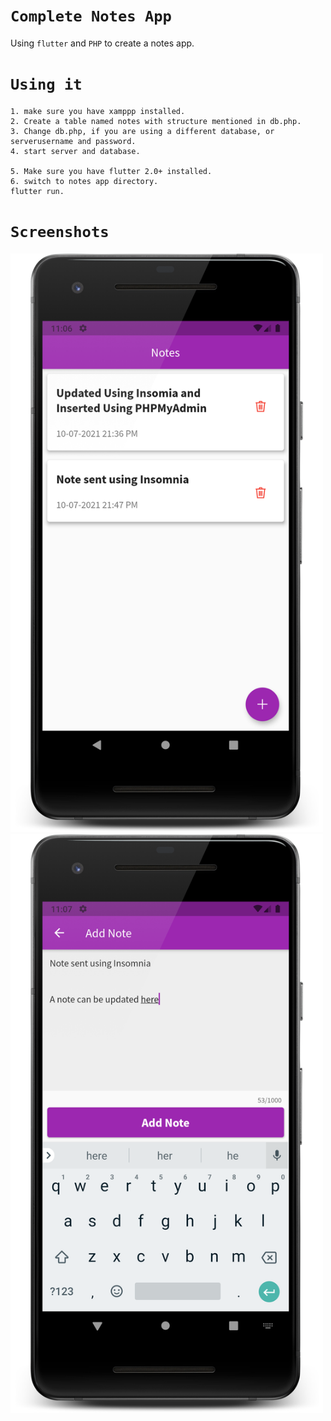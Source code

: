 # `Complete Notes App`

Using `flutter` and `PHP` to create a notes app.


# `Using it`


    1. make sure you have xamppp installed.
    2. Create a table named notes with structure mentioned in db.php.
    3. Change db.php, if you are using a different database, or serverusername and password.
    4. start server and database.

    5. Make sure you have flutter 2.0+ installed.
    6. switch to notes app directory.
    flutter run.


# `Screenshots`

<img src="screenshots/Screenshot_1625938608_framed.png" width="500" alt="Image 1" />

<img src="screenshots/Screenshot_1625938629_framed.png" width="500" alt="Image 1" />

